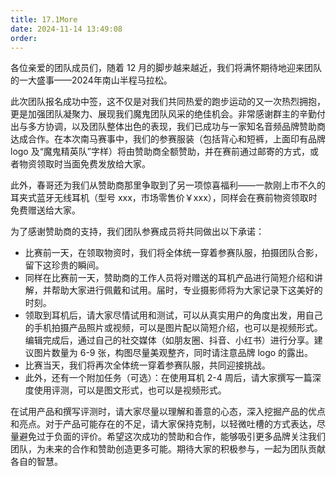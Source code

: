 ```yaml
---
title: 17.1More
date: 2024-11-14 13:49:08
order:
---
```


各位亲爱的团队成员们，随着 12 月的脚步越来越近，我们将满怀期待地迎来团队的一大盛事——2024年南山半程马拉松。

此次团队报名成功中签，这不仅是对我们共同热爱的跑步运动的又一次热烈拥抱，更是加强团队凝聚力、展现我们魔鬼团队风采的绝佳机会。非常感谢群主的辛勤付出与多方协调，以及团队整体出色的表现，我们已成功与一家知名音频品牌赞助商达成合作。在本次南马赛事中，我们的参赛服装（包括背心和短裤，上面印有品牌 logo 及“魔鬼精英队”字样）将由赞助商全额赞助，并在赛前通过邮寄的方式，或者物资领取时当面免费发放给大家。

此外，春哥还为我们从赞助商那里争取到了另一项惊喜福利——一款刚上市不久的耳夹式蓝牙无线耳机（型号 xxx，市场零售价￥xxx），同样会在赛前物资领取时免费赠送给大家。

为了感谢赞助商的支持，我们团队参赛成员将共同做出以下承诺：

- 比赛前一天，在领取物资时，我们将全体统一穿着参赛队服，拍摄团队合影，留下这珍贵的瞬间。
- 同样在比赛前一天，赞助商的工作人员将对赠送的耳机产品进行简短介绍和讲解，并帮助大家进行佩戴和试用。届时，专业摄影师将为大家记录下这美好的时刻。
- 领取到耳机后，请大家尽情试用和测试，可以从真实用户的角度出发，用自己的手机拍摄产品照片或视频，可以是图片配以简短介绍，也可以是视频形式。编辑完成后，通过自己的社交媒体（如朋友圈、抖音、小红书）进行分享。建议图片数量为 6-9 张，构图尽量美观整齐，同时请注意品牌 logo 的露出。
- 比赛当天，我们将再次全体统一穿着参赛队服，共同迎接挑战。
- 此外，还有一个附加任务（可选）：在使用耳机 2-4 周后，请大家撰写一篇深度使用评测，可以是图文形式，也可以是视频形式。

在试用产品和撰写评测时，请大家尽量以理解和善意的心态，深入挖掘产品的优点和亮点。对于产品可能存在的不足，请大家保持克制，以轻微吐槽的方式表达，尽量避免过于负面的评价。希望这次成功的赞助和合作，能够吸引更多品牌关注我们团队，为未来的合作和赞助创造更多可能。期待大家的积极参与，一起为团队贡献各自的智慧。
